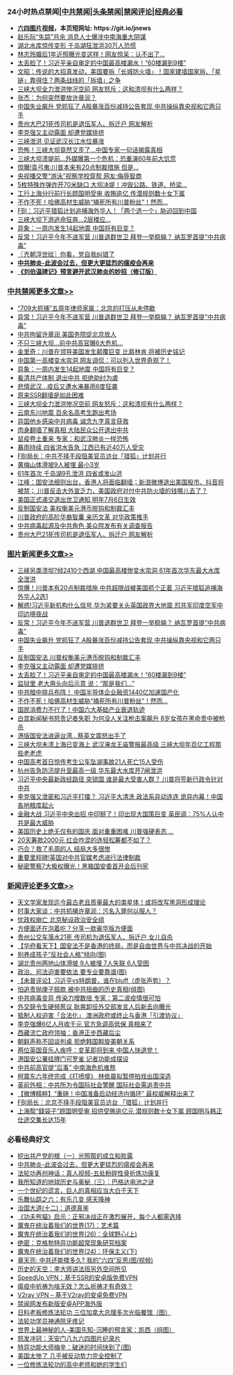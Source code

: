 <div id="tt">
<h3>24小时热点禁闻|<a href="#%E4%B8%AD%E5%85%B1%E7%A6%81%E9%97%BB%E6%9B%B4%E5%A4%9A%E6%96%87%E7%AB%A0">中共禁闻</a>|<a href="#%E5%9B%BE%E7%89%87%E6%96%B0%E9%97%BB%E6%9B%B4%E5%A4%9A%E6%96%87%E7%AB%A0">头条禁闻</a>|<a href="#%E6%96%B0%E9%97%BB%E8%AF%84%E8%AE%BA%E6%9B%B4%E5%A4%9A%E6%96%87%E7%AB%A0">禁闻评论|<a href="#%E5%BF%85%E7%9C%8B%E7%BB%8F%E5%85%B8%E5%A5%BD%E6%96%87">经典必看</a></h3>
<ul>
<li><b><a href="http://d1.bdrive.tk/64.mp4" target="_blank">六四图片视频</a>，本页短网址: https://git.io/jnews</b></li>
<li><a href="https://github.com/fqnews/bnews/blob/master/cbnews/20200708/1357407.md">赵乐际“失踪”月余 消息人士爆涉中南海重大阴谋</a></li>
<li><a href="https://github.com/fqnews/bnews/blob/master/cbnews/20200708/1357317.md">湖北水库惊传变形 千岛湖狂泄洪30万人恐慌</a></li>
<li><a href="https://github.com/fqnews/bnews/blob/master/yule/20200708/1357312.md">林志玲婚后1年近照曝光变这样！网友惊呆：认不出了…</a></li>
<li><a href="https://github.com/fqnews/bnews/blob/master/topimagenews/20200708/1357554.md">太丢脸了！习近平亲自审定的中国最高楼漏水！“60楼漏到9楼”</a></li>
<li><a href="https://github.com/fqnews/bnews/blob/master/cbnews/20200708/1357359.md">文昭：传说的大招真发动，美国要拆「长城防火墙」！国家建墙国家拆、「星链」靠得住？两条战线的「拆墙」之争</a></li>
<li><a href="https://github.com/fqnews/bnews/blob/master/cbnews/20200708/1357581.md">三峡大坝全力泄洪惨况空前 网友怒斥：这和溃坝有什么两样？</a></li>
<li><a href="https://github.com/fqnews/bnews/blob/master/baitai/20200708/1357457.md">张杰：为何突然要放许章润？</a></li>
<li><a href="https://github.com/fqnews/bnews/blob/master/topimagenews/20200708/1357633.md">中国失业飙升 党抓狂了 A股暴涨百份减持公告套现 中共操纵靠央视和它两只手</a></li>
<li><a href="https://github.com/fqnews/bnews/blob/master/cbnews/20200708/1357485.md">贵州大巴21死传司机是退伍军人、拆迁户 网友解析</a></li>
<li><a href="https://github.com/fqnews/bnews/blob/master/topimagenews/20200708/1357565.md">李克强又主动露面 却遭党媒排挤</a></li>
<li><a href="https://github.com/fqnews/bnews/blob/master/cbnews/20200708/1357334.md">三峡泄洪 见证武汉长江水位暴涨</a></li>
<li><a href="https://github.com/fqnews/bnews/blob/master/cnnews/20200708/1357601.md">恐怖！三峡大坝竟然又歪了…中国专家一句话揭露真相</a></li>
<li><a href="https://github.com/fqnews/bnews/blob/master/cnnews/20200708/1357593.md">三峡大坝溃堤前…外媒曝第一个危机：恐重演60年前大饥荒</a></li>
<li><a href="https://github.com/fqnews/bnews/blob/master/cbnews/20200708/1357472.md">惊曝!袁弓夷:川普本来有20点制裁措施 但是...</a></li>
<li><a href="https://github.com/fqnews/bnews/blob/master/cbnews/20200708/1357471.md">央视播交警“游泳”视察学校穿帮 网友:侮辱智商</a></li>
<li><a href="https://github.com/fqnews/bnews/blob/master/lifebaike/20200708/1357514.md">5枚特殊炸弹炸开70米缺口 大坝决堤！冲毁公路、铁道、桥梁… </a></li>
<li><a href="https://github.com/fqnews/bnews/blob/master/cnnews/20200708/1357329.md">工行上海分行前行长顾国明受审 收贿逾亿 传潜规则数十女下属</a></li>
<li><a href="https://github.com/fqnews/bnews/blob/master/topimagenews/20200708/1357429.md">不作不死！哈佛高材生威胁“捅死所有川普粉丝”！然而…</a></li>
<li><a href="https://github.com/fqnews/bnews/blob/master/cbnews/20200708/1357397.md">FBI：习近平猎狐计划追捕海外华人！「两个选一个」胁迫回到中国</a></li>
<li><a href="https://github.com/fqnews/bnews/blob/master/cnnews/20200708/1357414.md">三峡大坝下游逃命狂奔…2层楼应…</a></li>
<li><a href="https://github.com/fqnews/bnews/blob/master/cbnews/20200708/1357609.md">异象：一周内发生14起地震 中国将有巨变？</a></li>
<li><a href="https://github.com/fqnews/bnews/blob/master/topimagenews/20200708/1357682.md">反常！习近平今年不进军营 川普退群世卫 拜登一举稳输？ 纳瓦罗首提“中共病毒”</a></li>
<li><a href="https://github.com/fqnews/bnews/blob/master/ssgc/20200708/1357327.md">〖兲朝浮世绘〗你看，党自我纠错了</a></li>
<li><b><a href="https://github.com/fqnews/bnews/blob/master/comments/20200211/1275071.md" target="_blank">中共肺炎-此波会过去，但更大更猛烈的瘟疫会再来</a></b></li>
<li><b><a href="https://github.com/fqnews/bnews/blob/master/comments/20200207/1272816.md" target="_blank">《刘伯温碑记》预言避开武汉肺炎的妙招（修订版）</a></b></li>
</ul>
</div>

<div class="catlist">
<h3><a href="https://github.com/fqnews/bnews/blob/master/cbnews/" target="_blank">中共禁闻</a><span><a href="https://github.com/fqnews/bnews/blob/master/cbnews/" target="_blank" rel="nofollow">更多文章>></a></span></h3>
<ul>
<li><a href="https://github.com/fqnews/bnews/blob/master/cbnews/20200708/1357735.md" target="_blank">“709大抓捕”五周年律师家属：北京的打压从未停歇</a></li>
<li><a href="https://github.com/fqnews/bnews/blob/master/cbnews/20200708/1357690.md" target="_blank">异常！习近平今年不进军营 川普退群世卫 拜登一举稳输？ 纳瓦罗首提“中共病毒”</a></li>
<li><a href="https://github.com/fqnews/bnews/blob/master/cbnews/20200708/1357662.md" target="_blank">中共拘留许章润 美国务院促北京放人</a></li>
<li><a href="https://github.com/fqnews/bnews/blob/master/cbnews/20200708/1357616.md" target="_blank">不只三峡大坝&#8230;前中共高官曝6大危机…</a></li>
<li><a href="https://github.com/fqnews/bnews/blob/master/cbnews/20200708/1357611.md" target="_blank">金里奇：川普在领导美国发生颠覆巨变 比肩林肯 将被历史铭记</a></li>
<li><a href="https://github.com/fqnews/bnews/blob/master/cbnews/20200708/1357610.md" target="_blank">中国第一高楼变水帘洞 网友调侃：可以列入世界奇观了！</a></li>
<li><a href="https://github.com/fqnews/bnews/blob/master/cbnews/20200708/1357609.md" target="_blank">异象：一周内发生14起地震 中国将有巨变？</a></li>
<li><a href="https://github.com/fqnews/bnews/blob/master/cbnews/20200708/1357596.md" target="_blank">看清共产体制 退出中共 拒绝助纣为虐</a></li>
<li><a href="https://github.com/fqnews/bnews/blob/master/cbnews/20200708/1357586.md" target="_blank">悲情武汉…疫后又遭水淹暴雨6度狂袭</a></li>
<li><a href="https://github.com/fqnews/bnews/blob/master/cbnews/20200708/1357583.md" target="_blank">原来SSR翻墙是如此困难</a></li>
<li><a href="https://github.com/fqnews/bnews/blob/master/cbnews/20200708/1357581.md" target="_blank">三峡大坝全力泄洪惨况空前 网友怒斥：这和溃坝有什么两样？</a></li>
<li><a href="https://github.com/fqnews/bnews/blob/master/cbnews/20200708/1357566.md" target="_blank">云南东川地震 百余名高考生跑出考场</a></li>
<li><a href="https://github.com/fqnews/bnews/blob/master/cbnews/20200708/1357545.md" target="_blank">异国他乡感染中共病毒 诚念九字真言获救</a></li>
<li><a href="https://github.com/fqnews/bnews/blob/master/cbnews/20200708/1357547.md" target="_blank">肉身翻墙了解真相 大陆民众公开退出中共</a></li>
<li><a href="https://github.com/fqnews/bnews/blob/master/cbnews/20200708/1357553.md" target="_blank">鼠疫卷土重来 专家：和武汉肺炎一样恐怖</a></li>
<li><a href="https://github.com/fqnews/bnews/blob/master/cbnews/20200708/1357557.md" target="_blank">暴雨持续 四省洪水告急 江西已有近40万人受灾</a></li>
<li><a href="https://github.com/fqnews/bnews/blob/master/cbnews/20200708/1357550.md" target="_blank">FBI局长：中共不择手段阻美官员访台「猎狐」计划并行</a></li>
<li><a href="https://github.com/fqnews/bnews/blob/master/cbnews/20200708/1357549.md" target="_blank">黄梅山体滑坡9人被埋 最小3岁</a></li>
<li><a href="https://github.com/fqnews/bnews/blob/master/cbnews/20200708/1357548.md" target="_blank">61年首次 千岛湖9孔泄洪 四省或发山洪</a></li>
<li><a href="https://github.com/fqnews/bnews/blob/master/cbnews/20200708/1357510.md" target="_blank">江峰：国安法细则出台，香港人将面临翻墙；新浪微博退出美国股市、抖音将被禁； 川普反击大外宣乏力，美国政府对付中共防火墙的钱哪儿去了？</a></li>
<li><a href="https://github.com/fqnews/bnews/blob/master/cbnews/20200708/1357492.md" target="_blank">美国正式递交退出世卫通知 明年7月6日生效</a></li>
<li><a href="https://github.com/fqnews/bnews/blob/master/cbnews/20200708/1357489.md" target="_blank">反制国安法 美权衡美元港币脱钩和制裁汇丰</a></li>
<li><a href="https://github.com/fqnews/bnews/blob/master/cbnews/20200708/1357488.md" target="_blank">川普政府的高阶华裔智囊 亲历文革 对华政策推手</a></li>
<li><a href="https://github.com/fqnews/bnews/blob/master/cbnews/20200708/1357486.md" target="_blank">中共病毒起源及中共角色 美众院发布有关调查报告</a></li>
<li><a href="https://github.com/fqnews/bnews/blob/master/cbnews/20200708/1357485.md" target="_blank">贵州大巴21死传司机是退伍军人、拆迁户 网友解析</a></li>

</ul>
</div>
<div class="catlist">
<h3><a href="https://github.com/fqnews/bnews/blob/master/topimagenews/" target="_blank">图片新闻</a><span><a href="https://github.com/fqnews/bnews/blob/master/topimagenews/" target="_blank" rel="nofollow">更多文章>></a></span></h3>
<ul>
<li><a href="https://github.com/fqnews/bnews/blob/master/topimagenews/20200708/1357792.md" target="_blank">三峡另类溃坝?倾2410个西湖 中国最高楼惨变水帘洞 61年首次华东最大水库全泄洪</a></li>
<li><a href="https://github.com/fqnews/bnews/blob/master/topimagenews/20200708/1357762.md" target="_blank">惊爆！川普本有20点制裁措施 中共超限战被美国抓个正着 习近平猎狐追捕海外华人2选1</a></li>
<li><a href="https://github.com/fqnews/bnews/blob/master/topimagenews/20200708/1357753.md" target="_blank">解惑!习近平新机构什么信号 华为紧要关头英国政界大地震 怼共军印度空军中印边境夜战</a></li>
<li><a href="https://github.com/fqnews/bnews/blob/master/topimagenews/20200708/1357682.md" target="_blank">反常！习近平今年不进军营 川普退群世卫 拜登一举稳输？ 纳瓦罗首提“中共病毒”</a></li>
<li><a href="https://github.com/fqnews/bnews/blob/master/topimagenews/20200708/1357633.md" target="_blank">中国失业飙升 党抓狂了 A股暴涨百份减持公告套现 中共操纵靠央视和它两只手</a></li>
<li><a href="https://github.com/fqnews/bnews/blob/master/topimagenews/20200708/1357608.md" target="_blank">反制国安法 川普权衡美元港币脱钩和制裁汇丰</a></li>
<li><a href="https://github.com/fqnews/bnews/blob/master/topimagenews/20200708/1357565.md" target="_blank">李克强又主动露面 却遭党媒排挤</a></li>
<li><a href="https://github.com/fqnews/bnews/blob/master/topimagenews/20200708/1357554.md" target="_blank">太丢脸了！习近平亲自审定的中国最高楼漏水！“60楼漏到9楼”</a></li>
<li><a href="https://github.com/fqnews/bnews/blob/master/topimagenews/20200708/1357528.md" target="_blank">监狱里 老大用头向后示意 说：“那是我们&#8230;”</a></li>
<li><a href="https://github.com/fqnews/bnews/blob/master/topimagenews/20200708/1357527.md" target="_blank">中共暗中排兵布阵！ 中国半导体企业融资1440亿加速国产化</a></li>
<li><a href="https://github.com/fqnews/bnews/blob/master/topimagenews/20200708/1357429.md" target="_blank">不作不死！哈佛高材生威胁“捅死所有川普粉丝”！然而…</a></li>
<li><a href="https://github.com/fqnews/bnews/blob/master/topimagenews/20200708/1357406.md" target="_blank">国民消费力不行了！中国六大基础产业衰退轨迹</a></li>
<li><a href="https://github.com/fqnews/bnews/blob/master/topimagenews/20200708/1357366.md" target="_blank">白宫新闻秘书怒责记者失职 为何没人关注枪击案飙升 8岁女孩在黑命贵中被枪杀</a></li>
<li><a href="https://github.com/fqnews/bnews/blob/master/topimagenews/20200707/1357259.md" target="_blank">港版国安法进逼台湾&#8230;蔡英文震怒出手了</a></li>
<li><a href="https://github.com/fqnews/bnews/blob/master/topimagenews/20200707/1357254.md" target="_blank">三峡大坝未溃上海已变海上 武汉淹龙王庙警报最高级 三峡大坝年百亿工程那些老老虎</a></li>
<li><a href="https://github.com/fqnews/bnews/blob/master/topimagenews/20200707/1357206.md" target="_blank">中国高考首日惊传考生公车坠湖事故21人死亡15人受伤</a></li>
<li><a href="https://github.com/fqnews/bnews/blob/master/topimagenews/20200707/1357180.md" target="_blank">杭州告急防汛提升至最高一级 华东最大水库开7闸泄洪</a></li>
<li><a href="https://github.com/fqnews/bnews/blob/master/topimagenews/20200707/1357162.md" target="_blank">习近平中央最新政经路径 突锁国 谁是最大受害人群？ 川普将签新行政令针对中共</a></li>
<li><a href="https://github.com/fqnews/bnews/blob/master/topimagenews/20200707/1357082.md" target="_blank">李克强又泄密和习近平打擂？ 习近平大清洗 政法系异动连连 诡异内幕！中国各地粮库起火</a></li>
<li><a href="https://github.com/fqnews/bnews/blob/master/topimagenews/20200707/1357068.md" target="_blank">金融大战 习近平中央出招 中印掰了！印出现大国策巨变 英民调：75%人认中共是最大威胁</a></li>
<li><a href="https://github.com/fqnews/bnews/blob/master/topimagenews/20200707/1357047.md" target="_blank">美国历史上绝无仅有的国庆 面对重重困难 川普强硬表态 …</a></li>
<li><a href="https://github.com/fqnews/bnews/blob/master/topimagenews/20200707/1357033.md" target="_blank">20天筹款2000元 红会咋混的连轻松筹都不如了？</a></li>
<li><a href="https://github.com/fqnews/bnews/blob/master/topimagenews/20200707/1357017.md" target="_blank">巧合？救了毛周的人 结局大多很惨</a></li>
<li><a href="https://github.com/fqnews/bnews/blob/master/topimagenews/20200707/1356924.md" target="_blank">重要里程碑!英国对中共官媒考虑进行法律制裁</a></li>
<li><a href="https://github.com/fqnews/bnews/blob/master/topimagenews/20200707/1356856.md" target="_blank">秘密警察7大极权曝光！黑箱国安委首开会后刊宪</a></li>

</ul>
</div>
<div class="catlist">
<h3><a href="https://github.com/fqnews/bnews/blob/master/comments/" target="_blank">新闻评论</a><span><a href="https://github.com/fqnews/bnews/blob/master/comments/" target="_blank" rel="nofollow">更多文章>></a></span></h3>
<ul>
<li><a href="https://github.com/fqnews/bnews/blob/master/comments/20200708/1357771.md" target="_blank">天文学家发现迄今最古老且质量最大的类星体！或将改写黑洞形成理论</a></li>
<li><a href="https://github.com/fqnews/bnews/blob/master/comments/20200708/1357770.md" target="_blank">时事大家谈：中共抓捕许章润：污名入罪何以服人？</a></li>
<li><a href="https://github.com/fqnews/bnews/blob/master/comments/20200708/1357755.md" target="_blank">忧政权崩亡 北京秘设政治安全组</a></li>
<li><a href="https://github.com/fqnews/bnews/blob/master/comments/20200708/1357754.md" target="_blank">方便面还在泡着吃？分享一款豪华版方便面</a></li>
<li><a href="https://github.com/fqnews/bnews/blob/master/comments/20200708/1357748.md" target="_blank">贵州公交车落水21死 传司机为退伍军人、拆迁户 女儿自杀</a></li>
<li><a href="https://github.com/fqnews/bnews/blob/master/comments/20200708/1357733.md" target="_blank">【华府看天下】国安法不是香港的终局，而是自由世界与中共决战的开始</a></li>
<li><a href="https://github.com/fqnews/bnews/blob/master/comments/20200708/1357726.md" target="_blank">别养成孩子“反社会人格”倾向(图)</a></li>
<li><a href="https://github.com/fqnews/bnews/blob/master/comments/20200708/1357716.md" target="_blank">湖北贵州两地山体滑坡 9人被埋 7人失联 6人受困</a></li>
<li><a href="https://github.com/fqnews/bnews/blob/master/comments/20200708/1357715.md" target="_blank">政治、司法迫害要依法 要专业要靠谱(图)</a></li>
<li><a href="https://github.com/fqnews/bnews/blob/master/comments/20200708/1357701.md" target="_blank">【未普评论】习近平vs特朗普，谁在bluff（虚张声势）？</a></li>
<li><a href="https://github.com/fqnews/bnews/blob/master/comments/20200708/1357696.md" target="_blank">怕追责抛庚子赔款 被中共扭曲的历史真相(组图)</a></li>
<li><a href="https://github.com/fqnews/bnews/blob/master/comments/20200708/1357693.md" target="_blank">中共病毒变异 传染力增数倍 专家：第二波疫情很可怕</a></li>
<li><a href="https://github.com/fqnews/bnews/blob/master/comments/20200708/1357687.md" target="_blank">外交辞令生硬频惹议 耿爽卸任外交部发言人后新去向曝光</a></li>
<li><a href="https://github.com/fqnews/bnews/blob/master/comments/20200708/1357679.md" target="_blank">抵制人权迫害「合法化」 澳洲政府或终止与香港「引渡协议」</a></li>
<li><a href="https://github.com/fqnews/bnews/blob/master/comments/20200708/1357670.md" target="_blank">李克强爆6亿人月收千元 官方急调高低保 真相来了</a></li>
<li><a href="https://github.com/fqnews/bnews/blob/master/comments/20200708/1357634.md" target="_blank">西藏流亡政府领袖：香港正步西藏后尘</a></li>
<li><a href="https://github.com/fqnews/bnews/blob/master/comments/20200708/1357618.md" target="_blank">朝鲜声称不回谈判桌  拒绝韩国斡旋美朝关系</a></li>
<li><a href="https://github.com/fqnews/bnews/blob/master/comments/20200708/1357612.md" target="_blank">两位英国音乐人疾呼：变革即将到来 中国人快退党！</a></li>
<li><a href="https://github.com/fqnews/bnews/blob/master/comments/20200708/1357606.md" target="_blank">港国安公署挂牌门可罗雀 记者功能成摆设</a></li>
<li><a href="https://github.com/fqnews/bnews/blob/master/comments/20200708/1357604.md" target="_blank">中共前高官提“后事” 中南海危机难熬</a></li>
<li><a href="https://github.com/fqnews/bnews/blob/master/comments/20200708/1357602.md" target="_blank">柯震东六年终完成《打喷嚏》 林依晨拟暂停拍戏出国深造</a></li>
<li><a href="https://github.com/fqnews/bnews/blob/master/comments/20200708/1357595.md" target="_blank">英前外相：中共所为令国际社会警醒  国际社会需追责中共</a></li>
<li><a href="https://github.com/fqnews/bnews/blob/master/comments/20200708/1357569.md" target="_blank">【微博精粹】“重磅！中国准备启动经济内循环” 最权威解释出来了</a></li>
<li><a href="https://github.com/fqnews/bnews/blob/master/comments/20200708/1357523.md" target="_blank">FBI局长：北京不择手段阻美官员访台 「猎狐」计划并行</a></li>
<li><a href="https://github.com/fqnews/bnews/blob/master/comments/20200708/1357519.md" target="_blank">上海帮“錢袋子”顾国明受审 招供受贿逾亿元 潜规则数十女下属 顾国明与韩正仕途交集长达15年</a></li>

</ul>
</div>

<div class="catlist">
<h3>必看经典好文</h3>
<ul>
<li><a href="https://github.com/fqnews/bnews/blob/master/comments/20200629/1352460.md" target="_blank">挖出共产党的根（一）光照帮的成立和败露</a></li>
<li><a href="https://github.com/fqnews/bnews/blob/master/comments/20200211/1275071.md" target="_blank">中共肺炎-此波会过去，但更大更猛烈的瘟疫会再来</a></li>
<li><a href="https://github.com/fqnews/bnews/blob/master/comments/20190516/1128964.md" target="_blank">法轮功再创神话：真人视频-五处粉碎性骨折炼功康复</a></li>
<li><a href="https://github.com/fqnews/bnews/blob/master/tculture/xiulian/20170726/797589.md" target="_blank">我所知道的地球历史与奥秘（三）：巴格达电池之谜</a></li>
<li><a href="https://github.com/fqnews/bnews/blob/master/comments/20200621/1348067.md" target="_blank">一个世纪的谎言，巨人的真相应当大白于天下</a></li>
<li><a href="https://github.com/fqnews/bnews/blob/master/tculture/20190101/792146.md" target="_blank">乐舞仙踪之六：有乐几变 感天降神</a></li>
<li><a href="https://github.com/fqnews/bnews/blob/master/cbnews/20180318/916241.md" target="_blank">治国大道(十二)：道德真鉴</a></li>
<li><a href="https://github.com/fqnews/bnews/blob/master/comments/20200308/1290182.md" target="_blank">《功夫熊猫》启示：正邪决战正在激烈展开，每个人都需选择</a></li>
<li><a href="https://github.com/fqnews/bnews/blob/master/topimagenews/20180620/960677.md" target="_blank">魔鬼在统治着我们的世界(17)：艺术篇</a></li>
<li><a href="https://github.com/fqnews/bnews/blob/master/comments/20181210/1044798.md" target="_blank">魔鬼在统治着我们的世界(26)：全球野心(上)</a></li>
<li><a href="https://github.com/fqnews/bnews/blob/master/comments/20200705/783265.md" target="_blank">绝密：克格勃特异功能超常现象研究档案</a></li>
<li><a href="https://github.com/fqnews/bnews/blob/master/cbnews/20180907/994846.md" target="_blank">魔鬼在统治着我们的世界(24)：环保主义(下)</a></li>
<li><a href="https://github.com/fqnews/bnews/blob/master/comments/20200607/1341003.md" target="_blank">章天亮: 中共还能撑多久? 我的“六四”反思(图/视频)</a></li>
<li><a href="https://github.com/fqnews/bnews/blob/master/tculture/20121025/73064.md" target="_blank">历史的天空：李大师讲法班另外空间所见</a></li>
<li><a href="https://github.com/fqnews/bnews/blob/master/cbnews/20191226/1241739.md" target="_blank">SpeedUp VPN：基于SSR的安卓版免费VPN</a></li>
<li><a href="https://github.com/fqnews/bnews/blob/master/comments/20200502/1322275.md" target="_blank">瘟疫中祈祷为啥无效？怎么祈祷才有奇效？</a></li>
<li><a href="https://github.com/fqnews/bnews/blob/master/comments/20200112/1257608.md" target="_blank">V2ray VPN &#8211; 基于V2ray的安卓免费VPN</a></li>
<li><a href="https://github.com/fqnews/bnews/blob/master/comments/20200627/783266.md" target="_blank">禁闻网发布新版安卓APP海外版</a></li>
<li><a href="https://github.com/fqnews/bnews/blob/master/comments/20200531/1337359.md" target="_blank">日料老板修炼法轮功 三位加拿大总理多次光临餐馆（图）</a></li>
<li><a href="https://github.com/fqnews/bnews/blob/master/health/20170626/780263.md" target="_blank">法轮功学员神通除牙疼记</a></li>
<li><a href="https://github.com/fqnews/bnews/blob/master/comments/20200605/783244.md" target="_blank">世界上最神秘的人-美国先知-沉睡的预言家：凯西（组图）</a></li>
<li><a href="https://github.com/fqnews/bnews/blob/master/comments/20200604/783200.md" target="_blank">怒发冲冠：天安门八九六四图片纪录片</a></li>
<li><a href="https://github.com/fqnews/bnews/blob/master/ccpdope/20200703/1355002.md" target="_blank">特异功能大师梅辛：破迷的时间快到了(图)</a></li>
<li><a href="https://github.com/fqnews/bnews/blob/master/comments/20200624/1349702.md" target="_blank">美国太惨了 几乎被反动势力完全控制了</a></li>
<li><a href="https://github.com/fqnews/bnews/blob/master/cbnews/20200702/1354550.md" target="_blank">一位修炼法轮功的高中老师和她的学生们</a></li>

</ul>
</div>
